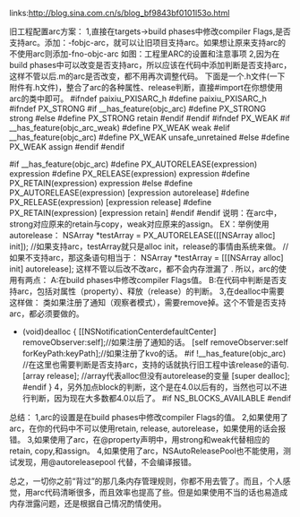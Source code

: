 links:http://blog.sina.com.cn/s/blog_bf9843bf0101l53o.html

旧工程配置arc方案：
1,直接在targets->build phases中修改compiler Flags,是否支持arc。添加：-fobjc-arc，就可以让旧项目支持arc。如果想让原来支持arc的不使用arc则添加-fno-objc-arc
如图：工程里ARC的设置和注意事项
2,因为在build phases中可以改变是否支持arc，所以应该在代码中添加判断是否支持arc，这样不管以后.m的arc是否改变，都不用再次调整代码。
下面是一个.h文件(一下附件有.h文件)，整合了arc的各种属性、release判断，直接#import在你想使用arc的类中即可。
#ifndef paixiu_PXISARC_h
#define paixiu_PXISARC_h
#ifndef PX_STRONG
#if __has_feature(objc_arc)
#define PX_STRONG strong
#else
#define PX_STRONG retain
#endif
#endif
#ifndef PX_WEAK
#if __has_feature(objc_arc_weak)
#define PX_WEAK weak
#elif __has_feature(objc_arc)
#define PX_WEAK unsafe_unretained
#else
#define PX_WEAK assign
#endif
#endif

#if __has_feature(objc_arc)
#define PX_AUTORELEASE(expression) expression
#define PX_RELEASE(expression) expression
#define PX_RETAIN(expression) expression
#else
#define PX_AUTORELEASE(expression) [expression autorelease]
#define PX_RELEASE(expression) [expression release]
#define PX_RETAIN(expression) [expression retain]
#endif
#endif
说明：在arc中，strong对应原来的retain与copy，weak对应原来的assign。
EX：举例使用autorelease：
NSArray *testArray = PX_AUTORELEASE([[NSArray alloc] init]);
 //如果支持arc，testArray就只是alloc init，release的事情由系统来做。
//如果不支持arc，那这条语句相当于：
NSArray *testArray = [[[NSArray alloc] init] autorelease];
这样不管以后改不改arc，都不会内存泄漏了 .
所以，arc的使用有两点：
A:在build phases中修改compiler Flags值。
B:在代码中判断是否支持arc，包括对属性（property）、释放（release）的判断。
3,在dealloc中需要这样做：
类如果注册了通知（观察者模式），需要remove掉。这个不管是否支持arc，都必须要做的。
- (void)dealloc {
[[NSNotificationCenterdefaultCenter] removeObserver:self];//如果注册了通知的话。
[self removeObserver:self forKeyPath:keyPath];//如果注册了kvo的话。
#if !__has_feature(objc_arc)  //在这里也需要判断是否支持arc，支持的话就执行旧工程中该release的语句.
    [array release]; //array代表alloc但没有autorelease的变量
    [super dealloc];
#endif
}
4，另外加点block的判断，这个是在4.0以后有的，当然也可以不进行判断，因为现在大多数都4.0以后了。
#if NS_BLOCKS_AVAILABLE
#endif
 
总结：
1,arc的设置是在build phases中修改compiler Flags的值。
2,如果使用了arc，在你的代码中不可以使用retain, release, autorelease，如果使用的话会报错。
3,如果使用了arc，在@property声明中，用strong和weak代替相应的retain, copy,和assign。
4,如果使用了arc，NSAutoReleasePool也不能使用，测试发现，用@autoreleasepool 代替，不会编译报错。
 
总之，一切你之前“背过”的那几条内存管理规则，你都不用去管了。而且，个人感觉，用arc代码清晰很多，而且效率也提高了些。但是如果使用不当的话也易造成内存泄露问题，还是根据自己情况酌情使用。
